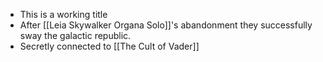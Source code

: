 - This is a working title
- After [[Leia Skywalker Organa Solo]]'s abandonment they successfully sway the galactic republic. 
- Secretly connected to [[The Cult of Vader]]